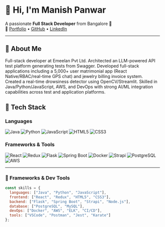 # 👋 Hi, I'm Manish Panwar

A passionate **Full Stack Developer** from Bangalore 🚀  
🔗 [Portfolio](https://manishp.vercel.app) • [GitHub](https://github.com/manipanw143) • [LinkedIn](https://linkedin.com/in/manish-panwar-b46a9b242)

---

## 🌟 About Me

Full-stack developer at Emeelan Pvt Ltd. Architected an LLM-powered API test platform generating tests from Swagger. Developed full-stack applications including a 5,000+ user matrimonial app (React Native/RBAC/real-time GPS chat) and jewelry billing invoice system. Created a real-time drowsiness detector using OpenCV/Streamlit. Skilled in Java/Python/JavaScript, AWS, and DevOps with strong AI/ML integration capabilities across test and application platforms.

## 🧠 Tech Stack

### Languages  
![Java](https://img.shields.io/badge/Java-ED8B00?style=flat&logo=java&logoColor=white)
![Python](https://img.shields.io/badge/Python-3776AB?style=flat&logo=python&logoColor=white)
![JavaScript](https://img.shields.io/badge/JavaScript-F7DF1E?style=flat&logo=javascript&logoColor=black)
![HTML5](https://img.shields.io/badge/HTML5-E34F26?style=flat&logo=html5&logoColor=white)
![CSS3](https://img.shields.io/badge/CSS3-1572B6?style=flat&logo=css3&logoColor=white)

### Frameworks & Tools  
![React](https://img.shields.io/badge/React-20232A?style=flat&logo=react&logoColor=61DAFB)
![Redux](https://img.shields.io/badge/Redux-593D88?style=flat&logo=redux&logoColor=white)
![Flask](https://img.shields.io/badge/Flask-000000?style=flat&logo=flask&logoColor=white)
![Spring Boot](https://img.shields.io/badge/Spring_Boot-6DB33F?style=flat&logo=spring-boot&logoColor=white)
![Docker](https://img.shields.io/badge/Docker-2496ED?style=flat&logo=docker&logoColor=white)
![Strapi](https://img.shields.io/badge/Strapi-2F2E8B?style=flat&logo=strapi&logoColor=white)
![PostgreSQL](https://img.shields.io/badge/PostgreSQL-336791?style=flat&logo=postgresql&logoColor=white)
![AWS](https://img.shields.io/badge/AWS-232F3E?style=flat&logo=amazon-aws&logoColor=white)

---

### 🔧 Frameworks & Dev Tools

```js
const skills = {
  languages: ["Java", "Python", "JavaScript"],
  frontend: ["React", "Redux", "HTML5", "CSS3"],
  backend: ["Flask", "Spring Boot", "Strapi", "Node.js"],
  database: ["PostgreSQL", "MySQL"],
  devOps: ["Docker", "AWS", "ELK", "CI/CD"],
  tools: ["VSCode", "Postman", "Jest", "Karate"]
};

